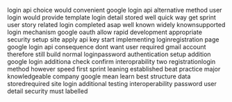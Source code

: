 login api choice would convenient google login api alternative method user login would provide template login detail stored well quick way get sprint user story related login completed asap well known widely knownsupported login mechanism google oauth allow rapid development appropriate security setup site apply api key start implementing loginregistration page google login api consequence dont want user required gmail account therefore still build normal loginpassword authentication setup addition google login additiona check confirm interoprability two registrationlogin method however speed first sprint leaning established beat practice major knowledgeable company google mean learn best structure data storedrequired site login additional testing interoperability password user detail security must labelled